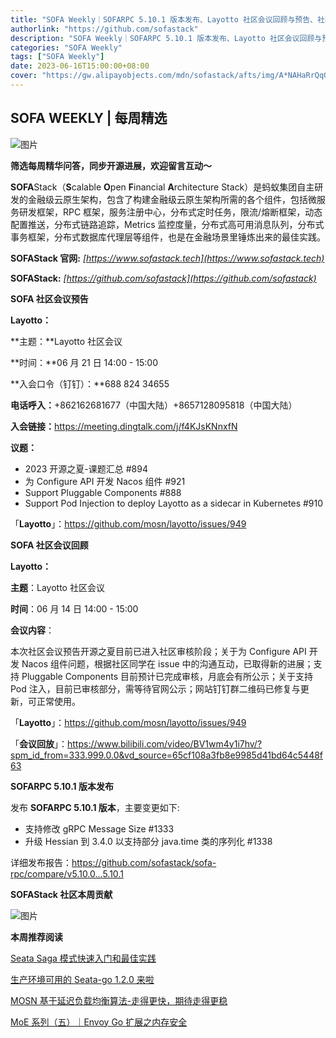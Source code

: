 ```yaml
---
title: "SOFA Weekly｜SOFARPC 5.10.1 版本发布、Layotto 社区会议回顾与预告、社区本周贡献"
authorlink: "https://github.com/sofastack"
description: "SOFA Weekly｜SOFARPC 5.10.1 版本发布、Layotto 社区会议回顾与预告、社区本周贡献"
categories: "SOFA Weekly"
tags: ["SOFA Weekly"]
date: 2023-06-16T15:00:00+08:00
cover: "https://gw.alipayobjects.com/mdn/sofastack/afts/img/A*NAHaRrQqGzAAAAAAAAAAAAAAARQnAQ"
---
```


## SOFA WEEKLY | 每周精选

![图片](https://p3-juejin.byteimg.com/tos-cn-i-k3u1fbpfcp/1e08fca65f7643c783d33f590bb41d5a~tplv-k3u1fbpfcp-zoom-1.image)

**筛选每周精华问答，同步开源进展，欢迎留言互动～**

**SOFA**Stack（**S**calable **O**pen **F**inancial **A**rchitecture Stack）是蚂蚁集团自主研发的金融级云原生架构，包含了构建金融级云原生架构所需的各个组件，包括微服务研发框架，RPC 框架，服务注册中心，分布式定时任务，限流/熔断框架，动态配置推送，分布式链路追踪，Metrics 监控度量，分布式高可用消息队列，分布式事务框架，分布式数据库代理层等组件，也是在金融场景里锤炼出来的最佳实践。

**SOFAStack 官网:** *[https://www.sofastack.tech](https://www.sofastack.tech)*

**SOFAStack:** *[https://github.com/sofastack](https://github.com/sofastack)*

**SOFA 社区会议预告**

**Layotto：**

**主题：**Layotto 社区会议

**时间：**06 月 21 日 14:00 - 15:00

**入会口令（钉钉）：**688 824 34655

**电话呼入：**+862162681677（中国大陆）+8657128095818（中国大陆）

**入会链接：**<https://meeting.dingtalk.com/j/f4KJsKNnxfN>

**议题：**

- 2023 开源之夏-课题汇总 #894
- 为 Configure API 开发 Nacos 组件 #921
- Support Pluggable Components #888
- Support Pod Injection to deploy Layotto as a sidecar in Kubernetes #910

「**Layotto**」：<https://github.com/mosn/layotto/issues/949>

  **SOFA 社区会议回顾**  

**Layotto：**

**主题**：Layotto 社区会议

**时间**：06 月 14 日 14:00 - 15:00

**会议内容**：

本次社区会议预告开源之夏目前已进入社区审核阶段；关于为 Configure API 开发 Nacos 组件问题，根据社区同学在 issue 中的沟通互动，已取得新的进展；支持 Pluggable Components 目前预计已完成审核，月底会有所公示；关于支持 Pod 注入，目前已审核部分，需等待官网公示；网站钉钉群二维码已修复与更新，可正常使用。

「**Layotto**」：<https://github.com/mosn/layotto/issues/949>

「**会议回放**」：<https://www.bilibili.com/video/BV1wm4y1i7hv/?spm_id_from=333.999.0.0&vd_source=65cf108a3fb8e9985d41bd64c5448f63>

 **SOFARPC 5.10.1 版本发布**

发布 **SOFARPC 5.10.1 版本**，主要变更如下:

- 支持修改 gRPC Message Size #1333
- 升级 Hessian 到 3.4.0 以支持部分 java.time 类的序列化 #1338

详细发布报告：<https://github.com/sofastack/sofa-rpc/compare/v5.10.0...5.10.1>

**SOFAStack 社区本周贡献**  

![图片](https://mmbiz.qpic.cn/sz_mmbiz_jpg/nibOZpaQKw08ldYvWlHopgtqGzQCTQBYjv841lDh7CGkaPNddibT4IbXXsfXlvRia9PIy2rWiaeV4ZBB6cQgEvSh5Q/640?wx_fmt=jpeg&wxfrom=5&wx_lazy=1&wx_co=1)

**本周推荐阅读**

[Seata Saga 模式快速入门和最佳实践](https://mp.weixin.qq.com/s/cGi2wzCroMVHhPgvqASlBQ)

[生产环境可用的 Seata-go 1.2.0 来啦](https://mp.weixin.qq.com/s/T2GPFGNwseU2wLmwq8EdGw)

[MOSN 基于延迟负载均衡算法-走得更快，期待走得更稳](https://mp.weixin.qq.com/s/fmeCykwXXe9ptgspyzs-5w)

[MoE 系列（五）｜Envoy Go 扩展之内存安全](https://mp.weixin.qq.com/s/zAT1yFhE8IQX0Mb3ghs04Q)
